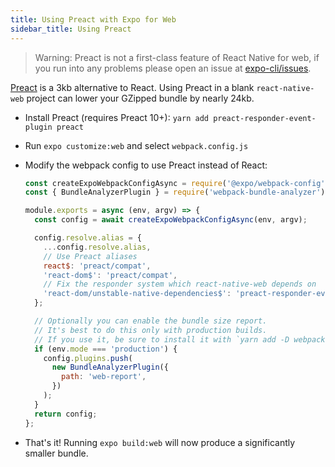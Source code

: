 ```yaml
---
title: Using Preact with Expo for Web
sidebar_title: Using Preact
---
```


> Warning: Preact is not a first-class feature of React Native for web, if you run into any problems please open an issue at [expo-cli/issues](https://github.com/expo/expo-cli/issues).

[Preact](https://preactjs.com/) is a 3kb alternative to React. Using Preact in a blank `react-native-web` project can lower your GZipped bundle by nearly 24kb.

- Install Preact (requires Preact 10+): `yarn add preact-responder-event-plugin preact`
- Run `expo customize:web` and select `webpack.config.js`
- Modify the webpack config to use Preact instead of React:

  ```js
  const createExpoWebpackConfigAsync = require('@expo/webpack-config');
  const { BundleAnalyzerPlugin } = require('webpack-bundle-analyzer');

  module.exports = async (env, argv) => {
    const config = await createExpoWebpackConfigAsync(env, argv);

    config.resolve.alias = {
      ...config.resolve.alias,
      // Use Preact aliases
      react$: 'preact/compat',
      'react-dom$': 'preact/compat',
      // Fix the responder system which react-native-web depends on
      'react-dom/unstable-native-dependencies$': 'preact-responder-event-plugin',
    };

    // Optionally you can enable the bundle size report.
    // It's best to do this only with production builds.
    // If you use it, be sure to install it with `yarn add -D webpack-bundle-analyzer`
    if (env.mode === 'production') {
      config.plugins.push(
        new BundleAnalyzerPlugin({
          path: 'web-report',
        })
      );
    }
    return config;
  };
  ```

- That's it! Running `expo build:web` will now produce a significantly smaller bundle.
